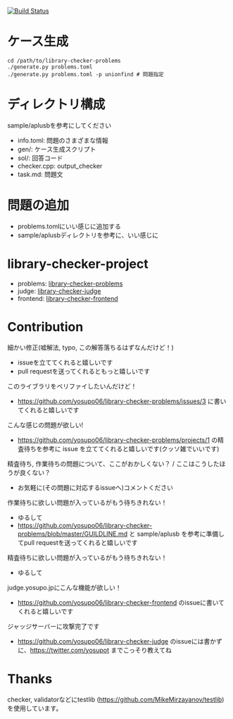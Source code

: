 [![Build Status](https://drone.yosupo.jp/api/badges/yosupo06/library-checker-problems/status.svg)](https://drone.yosupo.jp/yosupo06/library-checker-problems)

# ケース生成

```
cd /path/to/library-checker-problems
./generate.py problems.toml
./generate.py problems.toml -p unionfind # 問題指定
```

# ディレクトリ構成

sample/aplusbを参考にしてください

- info.toml: 問題のさまざまな情報
- gen/: ケース生成スクリプト
- sol/: 回答コード
- checker.cpp: output_checker
- task.md: 問題文

# 問題の追加

- problems.tomlにいい感じに追加する
- sample/aplusbディレクトリを参考に、いい感じに


# library-checker-project

- problems: [library-checker-problems](https://github.com/yosupo06/library-checker-problems)
- judge: [library-checker-judge](https://github.com/yosupo06/library-checker-judge)
- frontend: [library-checker-frontend](https://github.com/yosupo06/library-checker-frontend)

# Contribution

細かい修正(嘘解法, typo, この解答落ちるはずなんだけど！)
- issueを立ててくれると嬉しいです
- pull requestを送ってくれるともっと嬉しいです

このライブラリをベリファイしたいんだけど！
- https://github.com/yosupo06/library-checker-problems/issues/3 に書いてくれると嬉しいです

こんな感じの問題が欲しい!
- https://github.com/yosupo06/library-checker-problems/projects/1 の精査待ちを参考に issue を立ててくれると嬉しいです(クッソ雑でいいです)

精査待ち, 作業待ちの問題について、ここがおかしくない？ / ここはこうしたほうが良くない？
- お気軽に(その問題に対応するissueへ)コメントください

作業待ちに欲しい問題が入っているがもう待ちきれない！
- ゆるして
- https://github.com/yosupo06/library-checker-problems/blob/master/GUILDLINE.md と sample/aplusb を参考に準備してpull requestを送ってくれると嬉しいです

精査待ちに欲しい問題が入っているがもう待ちきれない！
- ゆるして

judge.yosupo.jpにこんな機能が欲しい！
- https://github.com/yosupo06/library-checker-frontend のissueに書いてくれると嬉しいです

ジャッジサーバーに攻撃完了です
- https://github.com/yosupo06/library-checker-judge のissueには書かずに、https://twitter.com/yosupot までこっそり教えてね



# Thanks

checker, validatorなどにtestlib (https://github.com/MikeMirzayanov/testlib) を使用しています。
